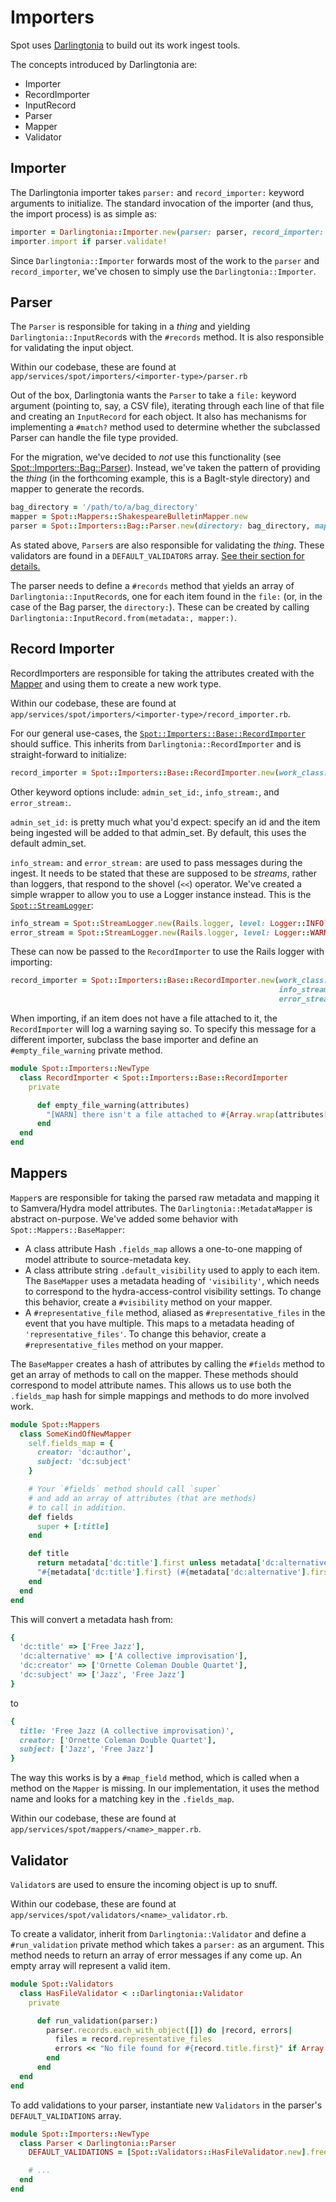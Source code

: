 # Importers

Spot uses [Darlingtonia] to build out its work ingest tools.

The concepts introduced by Darlingtonia are:

- Importer
- RecordImporter
- InputRecord
- Parser
- Mapper
- Validator

## Importer

The Darlingtonia importer takes `parser:` and `record_importer:` keyword arguments to
initialize. The standard invocation of the importer (and thus, the import process)
is as simple as:

```ruby
importer = Darlingtonia::Importer.new(parser: parser, record_importer: record_importer)
importer.import if parser.validate!
```

Since `Darlingtonia::Importer` forwards most of the work to the `parser` and `record_importer`,
we've chosen to simply use the `Darlingtonia::Importer`.

## Parser

The `Parser` is responsible for taking in a _thing_ and yielding `Darlingtonia::InputRecord`s
with the `#records` method. It is also responsible for validating the input object.

Within our codebase, these are found at `app/services/spot/importers/<importer-type>/parser.rb`

Out of the box, Darlingtonia wants the `Parser` to take a `file:` keyword argument (pointing
to, say, a CSV file), iterating through each line of that file and creating an `InputRecord`
for each object. It also has mechanisms for implementing a `#match?` method used to determine
whether the subclassed Parser can handle the file type provided.

For the migration, we've decided to _not_ use this functionality (see [Spot::Importers::Bag::Parser]).
Instead, we've taken the pattern of providing the _thing_ (in the forthcoming example,
this is a BagIt-style directory) and mapper to generate the records.

```ruby
bag_directory = '/path/to/a/bag_directory'
mapper = Spot::Mappers::ShakespeareBulletinMapper.new
parser = Spot::Importers::Bag::Parser.new(directory: bag_directory, mapper: mapper)
```

As stated above, `Parser`s are also responsible for validating the _thing_. These validators
are found in a `DEFAULT_VALIDATORS` array. [See their section for details.](#validator)

The parser needs to define a `#records` method that yields an array of `Darlingtonia::InputRecord`s,
one for each item found in the `file:` (or, in the case of the Bag parser, the `directory:`).
These can be created by calling `Darlingtonia::InputRecord.from(metadata:, mapper:)`.

## Record Importer

RecordImporters are responsible for taking the attributes created with the [Mapper](#mapper)
and using them to create a new work type.

Within our codebase, these are found at `app/services/spot/importers/<importer-type>/record_importer.rb`.

For our general use-cases, the [`Spot::Importers::Base::RecordImporter`] should suffice.
This inherits from `Darlingtonia::RecordImporter` and is straight-forward to initialize:

```ruby
record_importer = Spot::Importers::Base::RecordImporter.new(work_class: GenericWork)
```

Other keyword options include: `admin_set_id:`, `info_stream:`, and `error_stream:`.

`admin_set_id:` is pretty much what you'd expect: specify an id and the item being ingested
will be added to that admin_set. By default, this uses the default admin_set.

`info_stream:` and `error_stream:` are used to pass messages during the ingest.
It needs to be stated that these are supposed to be _streams_, rather than loggers, that
respond to the shovel (`<<`) operator. We've created a simple wrapper to allow you
to use a Logger instance instead. This is the [`Spot::StreamLogger`]:

```ruby
info_stream = Spot::StreamLogger.new(Rails.logger, level: Logger::INFO)
error_stream = Spot::StreamLogger.new(Rails.logger, level: Logger::WARN)
```

These can now be passed to the `RecordImporter` to use the Rails logger with importing:

```ruby
record_importer = Spot::Importers::Base::RecordImporter.new(work_class: GenericWork,
                                                            info_stream: info_stream,
                                                            error_stream: error_stream)
```

When importing, if an item does not have a file attached to it, the `RecordImporter`
will log a warning saying so. To specify this message for a different importer, subclass
the base importer and define an `#empty_file_warning` private method.

```ruby
module Spot::Importers::NewType
  class RecordImporter < Spot::Importers::Base::RecordImporter
    private

      def empty_file_warning(attributes)
        "[WARN] there isn't a file attached to #{Array.wrap(attributes[:title]).first}\n"
      end
  end
end
```

## Mappers

`Mapper`s are responsible for taking the parsed raw metadata and mapping it to
Samvera/Hydra model attributes. The `Darlingtonia::MetadataMapper` is abstract
on-purpose. We've added some behavior with `Spot::Mappers::BaseMapper`:

- A class attribute Hash `.fields_map` allows a one-to-one mapping of
  model attribute to source-metadata key.
- A class attribute string `.default_visibility` used to apply to each item.
  The `BaseMapper` uses a metadata heading of `'visibility'`, which needs to
  correspond to the hydra-access-control visibility settings. To change this
  behavior, create a `#visibility` method on your mapper.
- A `#representative_file` method, aliased as `#representative_files` in the
  event that you have multiple. This maps to a metadata heading of `'representative_files'`.
  To change this behavior, create a `#representative_files` method on your mapper.

The `BaseMapper` creates a hash of attributes by calling the `#fields` method
to get an array of methods to call on the mapper. These methods should correspond
to model attribute names. This allows us to use both the `.fields_map` hash for
simple mappings and methods to do more involved work.

```ruby
module Spot::Mappers
  class SomeKindOfNewMapper
    self.fields_map = {
      creator: 'dc:author',
      subject: 'dc:subject'
    }

    # Your `#fields` method should call `super`
    # and add an array of attributes (that are methods)
    # to call in addition.
    def fields
      super + [:title]
    end

    def title
      return metadata['dc:title'].first unless metadata['dc:alternative'].present?
      "#{metadata['dc:title'].first} (#{metadata['dc:alternative'].first})"
    end
  end
end
```

This will convert a metadata hash from:

```ruby
{
  'dc:title' => ['Free Jazz'],
  'dc:alternative' => ['A collective improvisation'],
  'dc:creator' => ['Ornette Coleman Double Quartet'],
  'dc:subject' => ['Jazz', 'Free Jazz']
}
```

to

```ruby
{
  title: 'Free Jazz (A collective improvisation)',
  creator: ['Ornette Coleman Double Quartet'],
  subject: ['Jazz', 'Free Jazz']
}
```

The way this works is by a `#map_field` method, which is called when
a method on the `Mapper` is missing. In our implementation, it uses the
method name and looks for a matching key in the `.fields_map`.

Within our codebase, these are found at `app/services/spot/mappers/<name>_mapper.rb`.

## Validator

`Validator`s are used to ensure the incoming object is up to snuff.

Within our codebase, these are found at `app/services/spot/validators/<name>_validator.rb`.

To create a validator, inherit from `Darlingtonia::Validator` and define a `#run_validation`
private method which takes a `parser:` as an argument. This method needs to return an array
of error messages if any come up. An empty array will represent a valid item.

```ruby
module Spot::Validators
  class HasFileValidator < ::Darlingtonia::Validator
    private

      def run_validation(parser:)
        parser.records.each_with_object([]) do |record, errors|
          files = record.representative_files
          errors << "No file found for #{record.title.first}" if Array.wrap(files).empty?
        end
      end
  end
end
```

To add validations to your parser, instantiate new `Validators` in the parser's
`DEFAULT_VALIDATIONS` array.

```ruby
module Spot::Importers::NewType
  class Parser < Darlingtonia::Parser
    DEFAULT_VALIDATIONS = [Spot::Validators::HasFileValidator.new].freeze

    # ...
  end
end
```


[Darlingtonia]: https://github.com/curationexperts/darlingtonia
[`Spot::Importers::Base::RecordImporter`]: https://github.com/LafayetteCollegeLibraries/spot/blob/master/app/services/spot/importers/base/record_importer.rb
[Spot::Importers::Bag::Parser]: https://github.com/LafayetteCollegeLibraries/spot/blob/master/app/services/spot/importers/bag/parser.rb
[`Spot::StreamLogger`]: https://github.com/LafayetteCollegeLibraries/spot/blob/master/app/services/spot/stream_logger.rb
